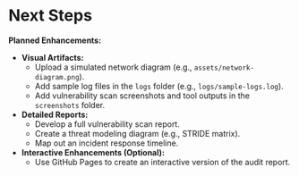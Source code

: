 # Next Steps

**Planned Enhancements:**
- **Visual Artifacts:**  
  - Upload a simulated network diagram (e.g., `assets/network-diagram.png`).
  - Add sample log files in the `logs` folder (e.g., `logs/sample-logs.log`).
  - Add vulnerability scan screenshots and tool outputs in the `screenshots` folder.
- **Detailed Reports:**  
  - Develop a full vulnerability scan report.
  - Create a threat modeling diagram (e.g., STRIDE matrix).
  - Map out an incident response timeline.
- **Interactive Enhancements (Optional):**  
  - Use GitHub Pages to create an interactive version of the audit report.
